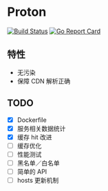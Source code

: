 # Proton
[![Build Status](https://travis-ci.org/oif/proton.svg?branch=master)](https://travis-ci.org/oif/proton)
[![Go Report Card](https://goreportcard.com/badge/github.com/oif/proton)](https://goreportcard.com/report/github.com/oif/proton)

## 特性
* 无污染
* 保障 CDN 解析正确

## TODO
- [x] Dockerfile
- [x] 服务相关数据统计
- [x] 缓存 hit 改进
- [ ] 缓存优化
- [ ] 性能测试
- [ ] 黑名单／白名单
- [ ] 简单的 API
- [ ] hosts 更新机制
